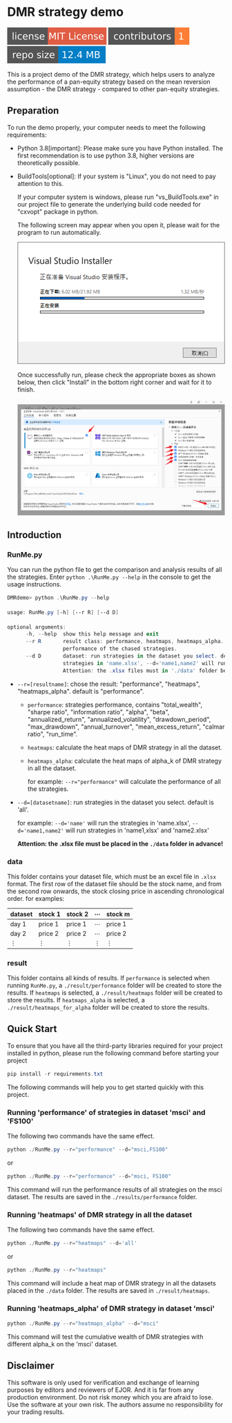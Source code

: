 # DMR strategy demo
![PyPi License](./docimg/license.svg)  ![Contributors](./docimg/contributors.svg)  ![Repo size](./docimg/reposize.svg)

This is a project demo of the DMR strategy, which helps users to analyze the performance of a pan-equity strategy based on the mean reversion assumption - the DMR strategy - compared to other pan-equity strategies.

## Preparation

To run the demo properly, your computer needs to meet the following requirements:
- Python 3.8[important]: Please make sure you have Python installed. The first recommendation is to use python 3.8, higher versions are theoretically possible.

- BuildTools[optional]: If your system is "Linux", you do not need to pay attention to this.

	If your computer system is windows, please run "vs_BuildTools.exe" in our project file to generate the underlying build code needed for "cxvopt" package in python. 

	The following screen may appear when you open it, please wait for the program to run automatically.

	![VS installer](./docimg/VS_installer.png)

	Once successfully run, please check the appropriate boxes as shown below, then click "Install" in the bottom right corner and wait for it to finish.

	![vs Build](./docimg/vs_Build.png)

	

## Introduction

### RunMe.py

You can run the python file to get the comparison and analysis results of all the strategies. Enter `python .\RunMe.py --help` in the console to get the usage instructions.
```powershell
DMRdemo> python .\RunMe.py --help
	
usage: RunMe.py [-h] [--r R] [--d D]
	
optional arguments:
	  -h, --help  show this help message and exit
	  --r R       result class: performance, heatmaps, heatmaps_alpha. for example: --r='performance' will calculate the
	              performance of the chased strategies.
	  --d D       dataset: run strategies in the dataset you select. default is 'all'.for example: --d='name' will run the
	              strategies in 'name.xlsx', --d='name1,name2' will run strategies in 'name1,xlsx' and 'name2.xlsx'.
	              Attention: the .xlsx files must in './data' folder before you run it!!
```

- `--r=[resultname]`: chose the result: "performance", "heatmaps", "heatmaps_alpha".  default is "performance".
	
	- `performance`: strategies performance, contains "total_wealth", "sharpe ratio", "information ratio", "alpha", "beta", "annualized_return", "annualized_volatility", "drawdown_period", "max_drawdown", "annual_turnover", "mean_excess_return", "calmar ratio", "run_time".
	
	- `heatmaps`: calculate the heat maps of DMR strategy in all the dataset.
	
	- `heatmaps_alpha`: calculate the heat maps of alpha_k of DMR strategy in all the dataset.
	
		for example: `--r="performance"` will calculate the performance of all the strategies. 
	
- `--d=[datasetname]`: run strategies in the dataset you select. default is 'all'.
	
	for example: `--d='name'` will run the strategies in 'name.xlsx', `--d='name1,name2'` will run strategies in 'name1,xlsx' and 'name2.xlsx'
	
	**Attention: the .xlsx file must be placed in the `./data` folder in advance!**

### data

This folder contains your dataset file, which must be an excel file in `.xlsx` format. The first row of the dataset file should be the stock name, and from the second row onwards, the stock closing price in ascending chronological order. for examples:

| dataset  | stock 1  | stock 2  | $\cdots$ | stock m  |
| -------- | -------- | -------- | -------- | -------- |
| day 1    | price 1  | price 1  | $\cdots$ | price 1  |
| day 2    | price 2  | price 2  | $\cdots$ | price 2  |
| $\vdots$ | $\vdots$ | $\vdots$ | $\vdots$ | $\vdots$ |

### result

This folder contains all kinds of results. If `performance` is selected when running `RunMe.py`, a `./result/performance` folder will be created to store the results. If `heatmaps` is selected, a `./result/heatmaps` folder will be created to store the results. If `heatmaps_alpha` is selected, a `./result/heatmaps_for_alpha` folder will be created to store the results.

## Quick Start

To ensure that you have all the third-party libraries required for your project installed in python, please run the following command before starting your project
```powershell
pip install -r requirements.txt
```

The following commands will help you to get started quickly with this project.

### Running 'performance' of strategies in dataset 'msci' and 'FS100' 

The following two commands have the same effect.
```powershell
python ./RunMe.py --r="performance" --d="msci,FS100"
```

or
```powershell
python ./RunMe.py --r="performance" --d="msci, FS100"
```

This command will run the performance results of all strategies on the msci dataset. The results are saved in the `./results/performance` folder.

### Running 'heatmaps' of DMR strategy in all the dataset

The following two commands have the same effect.
```powershell
python ./RunMe.py --r="heatmaps" --d='all'
```

or
```powershell
python ./RunMe.py --r="heatmaps"
```

This command will include a heat map of DMR strategy in all the datasets placed in the `./data` folder. The results are saved in `./result/heatmaps`.

### Running 'heatmaps_alpha' of DMR strategy in dataset 'msci'

```powershell
python ./RunMe.py --r="heatmaps_alpha" --d="msci"
```

This command will test the cumulative wealth of DMR strategies with different alpha_k on the 'msci' dataset. 

## Disclaimer

This software is only used for verification and exchange of learning purposes by editors and reviewers of EJOR. And it is far from any production environment. Do not risk money which you are afraid to lose. Use the software at your own risk. The authors assume no responsibility for your trading results.

